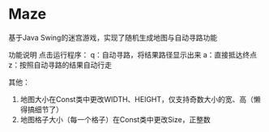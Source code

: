 # Maze
基于Java Swing的迷宫游戏，实现了随机生成地图与自动寻路功能

功能说明
点击运行程序：
q：自动寻路，将结果路径显示出来
a：直接抵达终点
z：按照自动寻路的结果自动行走

其他：
1. 地图大小在Const类中更改WIDTH、HEIGHT，仅支持奇数大小的宽、高（懒得搞细节了）
2. 地图格子大小（每一个格子）在Const类中更改Size，正整数
